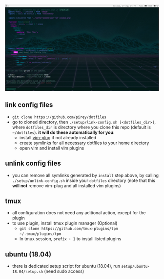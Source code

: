 ![](https://raw.githubusercontent.com/pirey/dotfiles/master/scrot/scrot.png)

## link config files
+ `git clone https://github.com/pirey/dotfiles`
+ go to cloned directory, then `./setup/link-config.sh [<dotfiles_dir>]`, where `dotfiles_dir` is directory where you clone this repo (default is `~/dotfiles`). **it will do these automatically for you**:
    - install [vim-plug](https://github.com/junegunn/vim-plug) if not already installed
    - create symlinks for all necessary dotfiles to your home directory
    - open vim and install vim plugins

## unlink config files
+ you can remove all symlinks generated by `install` step above, by calling `./setup/unlink-config.sh` inside your `dotfiles` directory (note that this **will not** remove vim-plug and all installed vim plugins)

## tmux
+ all configuration does not need any aditional action, except for the plugin
+ to use plugin, install tmux plugin manager (Optional)
    - `git clone https://github.com/tmux-plugins/tpm ~/.tmux/plugins/tpm`
    - In tmux session, `prefix + I` to install listed plugins


## ubuntu (18.04)
+ there is dedicated setup script for ubuntu (18.04), run `setup/ubuntu-18.04/setup.sh` (need sudo access)
